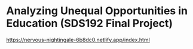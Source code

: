 # Analyzing Unequal Opportunities in Education (SDS192 Final Project)

https://nervous-nightingale-6b8dc0.netlify.app/index.html
